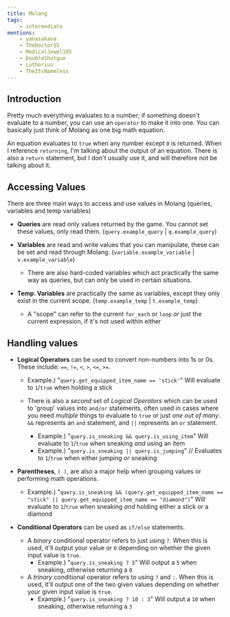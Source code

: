 ```yaml
---
title: Molang
tags:
    - intermediate
mentions:
    - yanasakana
    - TheDoctor15
    - MedicalJewel105
    - DoubleShotgun
    - Luthorius
    - TheItsNameless
---
```


## Introduction
Pretty much everything evaluates to a number; if something doesn't evaluate to a number, you can use an `operator` to make it into one. You can basically just think of Molang as one big math equation.

An equation evaluates to `true` when any number except `0` is returned. When I reference `returning`, I'm talking about the output of an equation. There is also a `return` statement, but I don't usually use it, and will therefore not be talking about it.

## Accessing Values
There are three main ways to access and use values in Molang (queries, variables and temp variables)

- **Queries** are read only values returned by the game. You cannot set these values, only read them. (`query.example_query` | `q.example_query`)

- **Variables** are read and write values that you can manipulate, these can be set and read through Molang. (`variable.example_variable` | `v.example_variable`)
    - There are also hard-coded variables which act practically the same way as queries, but can only be used in certain situations.

- **Temp. Variables** are practically the same as variables, except they only exist in the current scope. (`temp.example_temp` | `t.example_temp`)
    - A "scope" can refer to the current `for_each` or `loop` *or* just the current expression, if it's not used within either

## Handling values

- **Logical Operators** can be used to convert non-numbers into 1s or 0s. These include: `==`, `!=`, `<`, `>`, `<=`, `>=`.
    - Example.) "`query.get_equipped_item_name == 'stick'`" Will evaluate to `1`/`true` when holding a stick

    - There is also a *second* set of *Logical Operators* which can be used to 'group' values into `and/or` statements, often used in cases where you need *multiple* things to evaluate to `true` or just *one out of many*. `&&` represents an `and` statement, and `||` represents an `or` statement.
        - Example.) "`query.is_sneaking && query.is_using_item`" Will evaluate to `1`/`true` when sneaking *and* using an item
        - Example.) "`query.is_sneaking || query.is_jumping`" // Evaluates to `1`/`true` when either jumping *or* sneaking

- **Parentheses**, `( )`, are also a major help when grouping values or performing math operations.
    - Example.) "`query.is_sneaking && (query.get_equipped_item_name == "stick" || query.get_equipped_item_name == "diamond")`" Will evaluate to `1`/`true` when sneaking *and* holding either a stick *or* a diamond

- **Conditional Operators** can be used as `if/else` statements. 
    - A *binary* conditional operator refers to just using `?`. When this is used, it'll output your value or `0` depending on whether the given input value is `true`. 
        - Example.) "`query.is_sneaking ? 5`" Will output a `5` when sneaking, otherwise returning a `0`
    - A *trinary* conditional operator refers to using `?` and `:`. When this is used, it'll output one of the two given values depending on whether your given input value is `true`.
        - Example.) "`query.is_sneaking ? 10 : 3`" Will output a `10` when sneaking, otherwise returning a `3`

